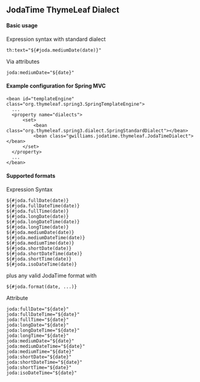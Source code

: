## JodaTime ThymeLeaf Dialect

#### Basic usage

Expression syntax with standard dialect

    th:text="${#joda.mediumDate(date)}"

Via attributes

    joda:mediumDate="${date}"

#### Example configuration for Spring MVC
    
    <bean id="templateEngine" class="org.thymeleaf.spring3.SpringTemplateEngine">
      ...
      <property name="dialects">
          <set>
              <bean class="org.thymeleaf.spring3.dialect.SpringStandardDialect"></bean>
              <bean class="gwilliams.jodatime.thymeleaf.JodaTimeDialect"></bean>
          </set>
      </property>
      ...
    </bean>

#### Supported formats

Expression Syntax

    ${#joda.fullDate(date)}
    ${#joda.fullDateTime(date)}
    ${#joda.fullTime(date)}
    ${#joda.longDate(date)}
    ${#joda.longDateTime(date)}
    ${#joda.longTime(date)}
    ${#joda.mediumDate(date)}
    ${#joda.mediumDateTime(date)}
    ${#joda.mediumTime(date)}
    ${#joda.shortDate(date)}
    ${#joda.shortDateTime(date)}
    ${#joda.shortTime(date)}
    ${#joda.isoDateTime(date)}

plus any valid JodaTime format with 

    ${#joda.format(date, ...)}

Attribute

    joda:fullDate="${date}"
    joda:fullDateTime="${date}"
    joda:fullTime="${date}"
    joda:longDate="${date}"
    joda:longDateTime="${date}"
    joda:longTime="${date}"
    joda:mediumDate="${date}"
    joda:mediumDateTime="${date}"
    joda:mediumTime="${date}"
    joda:shortDate="${date}"
    joda:shortDateTime="${date}"
    joda:shortTime="${date}"
    joda:isoDateTime="${date}"
